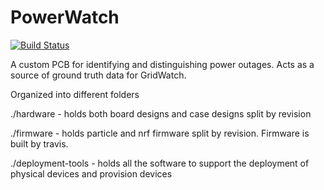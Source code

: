 PowerWatch
==========

[![Build Status](https://travis-ci.com/nline/powerwatch.svg?branch=master)](https://travis-ci.com/nline/powerwatch)

A custom PCB for identifying and distinguishing power outages. Acts as a source
of ground truth data for GridWatch.

Organized into different folders

./hardware - holds both board designs and case designs split by revision

./firmware - holds particle and nrf firmware split by revision. Firmware is built by travis.

./deployment-tools - holds all the software to support the deployment of physical devices and provision devices

